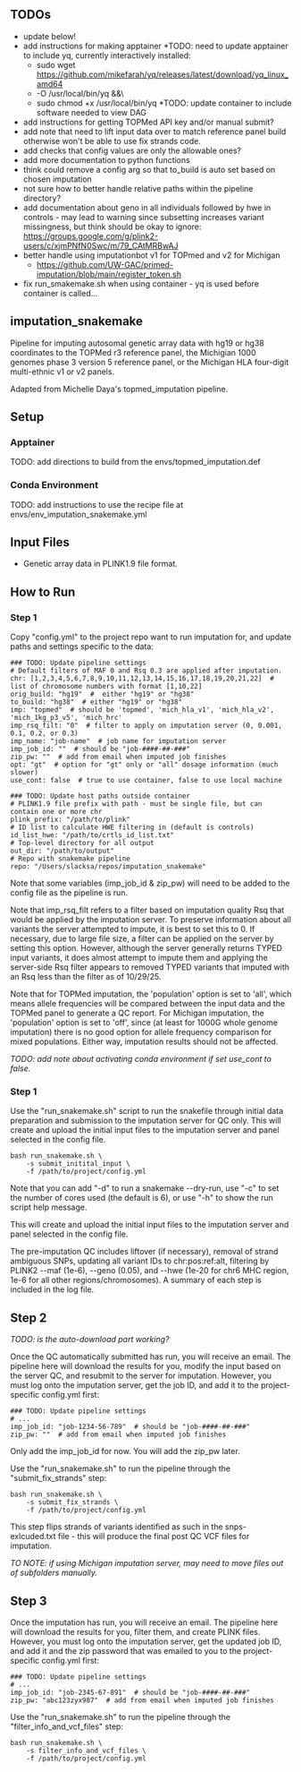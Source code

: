 
## TODOs

* update below!
* add instructions for making apptainer
    *TODO: need to update apptainer to include yq, currently interactively installed:
    * sudo wget https://github.com/mikefarah/yq/releases/latest/download/yq_linux_amd64
    *   -O /usr/local/bin/yq &&\
    *   sudo chmod +x /usr/local/bin/yq
    *TODO: update container to include software needed to view DAG
* add instructions for getting TOPMed API key and/or manual submit?
* add note that need to lift input data over to match reference panel
    build otherwise won't be able to use fix strands code.
* add checks that config values are only the allowable ones?
* add more documentation to python functions
* think could remove a config arg so that to_build is auto set based on chosen
    imputation
* not sure how to better handle relative paths within the pipeline directory?
* add documentation about geno in all individuals followed by hwe in controls -
    may lead to warning since subsetting increases variant missingness, but
    think should be okay to ignore: https://groups.google.com/g/plink2-users/c/xjmPNfN0Swc/m/79_CAtMRBwAJ
* better handle using imputationbot v1 for TOPmed and v2 for Michigan
    * https://github.com/UW-GAC/primed-imputation/blob/main/register_token.sh
* fix run_smakemake.sh when using container - yq is used before container is called...
    
    


## **imputation_snakemake**

Pipeline for imputing autosomal genetic array data with hg19 or hg38 coordinates
to the TOPMed r3 reference panel, the Michigian 1000 genomes phase 3 version 5
reference panel, or the Michigan HLA four-digit multi-ethnic v1 or v2 panels.

Adapted from Michelle Daya's topmed_imputation pipeline.

## Setup

### Apptainer

TODO: add directions to build from the envs/topmed_imputation.def

### Conda Environment

TODO: add instructions to use the recipe file at envs/env_imputation_snakemake.yml

## Input Files

* Genetic array data in PLINK1.9 file format.

## How to Run

### Step 1

Copy "config.yml" to the project repo want to run imputation for, and update paths and
settings specific to the data:

```
### TODO: Update pipeline settings
# Default filters of MAF 0 and Rsq 0.3 are applied after imputation.
chr: [1,2,3,4,5,6,7,8,9,10,11,12,13,14,15,16,17,18,19,20,21,22]  # list of chromosome numbers with format [1,10,22]
orig_build: "hg19"  #  either "hg19" or "hg38"
to_build: "hg38"  # either "hg19" or "hg38"
imp: "topmed"  # should be 'topmed', 'mich_hla_v1', 'mich_hla_v2', 'mich_1kg_p3_v5', 'mich_hrc'
imp_rsq_filt: "0"  # filter to apply on imputation server (0, 0.001, 0.1, 0.2, or 0.3)
imp_name: "job-name"  # job name for imputation server
imp_job_id: ""  # should be "job-####-##-###"
zip_pw: ""  # add from email when imputed job finishes
opt: "gt"  # option for "gt" only or "all" dosage information (much slower)
use_cont: false  # true to use container, false to use local machine

### TODO: Update host paths outside container
# PLINK1.9 file prefix with path - must be single file, but can contain one or more chr
plink_prefix: "/path/to/plink"
# ID list to calculate HWE filtering in (default is controls)
id_list_hwe: "/path/to/crtls_id_list.txt"
# Top-level directory for all output
out_dir: "/path/to/output"
# Repo with snakemake pipeline
repo: "/Users/slacksa/repos/imputation_snakemake"

```

Note that some variables (imp_job_id & zip_pw) will need to be added to the config file as
the pipeline is run.

Note that imp_rsq_filt refers to a filter based on imputation quality Rsq that would be
applied by the imputation server. To preserve information about all variants the server
attempted to impute, it is best to set this to 0. If necessary, due to large file size,
a filter can be applied on the server by setting this option. However, although the server
generally returns TYPED input variants, it does almost attempt to impute them and applying
the server-side Rsq filter appears to removed TYPED variants that imputed with an Rsq
less than the filter as of 10/29/25.

Note that for TOPMed imputation, the 'population' option is set to 'all', which means allele
frequencies will be compared between the input data and the TOPMed panel to generate a QC
report. For Michigan imputation, the 'population' option is set to 'off', since (at least
for 1000G whole genome imputation) there is no good option for allele frequency comparison
for mixed populations. Either way, imputation results should not be affected.

*TODO: add note about activating conda environment if set use_cont to false.*

### Step 1

Use the "run_snakemake.sh" script to run the snakefile through initial data preparation and
submission to the imputation server for QC only. This will create and upload the initial
input files to the imputation server and panel selected in the config file.

```
bash run_snakemake.sh \
    -s submit_initital_input \
    -f /path/to/project/config.yml

```

Note that you can add "-d" to run a snakemake --dry-run, use "-c" to set the number of
cores used (the default is 6), or use "-h" to show the run script help message.

This will create and upload the initial input files to the imputation server and panel
selected in the config file.

The pre-imputation QC includes liftover (if necessary), removal of strand ambiguous SNPs,
updating all variant IDs to chr:pos:ref:alt, filtering by PLINK2 --maf (1e-6), --geno (0.05),
and --hwe (1e-20 for chr6 MHC region, 1e-6 for all other regions/chromosomes). A summary of
each step is included in the log file.

## Step 2

*TODO: is the auto-download part working?*

Once the QC automatically submitted has run, you will receive an email. The pipeline here
will download the results for you, modify the input based on the server QC, and resubmit
to the server for imputation. However, you must log onto the imputation server, get the
job ID, and add it to the project-specific config.yml first:

```
### TODO: Update pipeline settings
# ...
imp_job_id: "job-1234-56-789"  # should be "job-####-##-###"
zip_pw: ""  # add from email when imputed job finishes

```

Only add the imp_job_id for now. You will add the zip_pw later.

Use the "run_snakemake.sh" to run the pipeline through the "submit_fix_strands" step:

```
bash run_snakemake.sh \
    -s submit_fix_strands \
    -f /path/to/project/config.yml

```

This step flips strands of variants identified as such in the snps-exlcuded.txt file - this
will produce the final post QC VCF files for imputation.

*TO NOTE: if using Michigan imputation server, may need to move files out of*
*subfolders manually.*

## Step 3

Once the imputation has run, you will receive an email. The pipeline here
will download the results for you, filter them, and create PLINK files. However,
you must log onto the imputation server, get the updated job ID, and add it and 
the zip password that was emailed to you to the project-specific config.yml first:

```
### TODO: Update pipeline settings
# ...
imp_job_id: "job-2345-67-891"  # should be "job-####-##-###"
zip_pw: "abc123zyx987"  # add from email when imputed job finishes

```

Use the "run_snakemake.sh" to run the pipeline through the "filter_info_and_vcf_files" step:

```
bash run_snakemake.sh \
    -s filter_info_and_vcf_files \
    -f /path/to/project/config.yml

```
